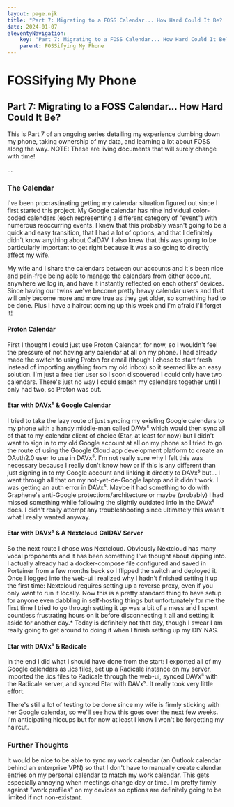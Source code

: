 ```yaml
---
layout: page.njk
title: "Part 7: Migrating to a FOSS Calendar... How Hard Could It Be? | Jordan Spencer"
date: 2024-01-07
eleventyNavigation:
    key: "Part 7: Migrating to a FOSS Calendar... How Hard Could It Be?"
    parent: FOSSifying My Phone
---
```


# FOSSifying My Phone

## Part 7: Migrating to a FOSS Calendar... How Hard Could It Be?

This is Part 7 of an ongoing series detailing my experience dumbing down my phone, taking ownership of my data, and learning a lot about FOSS along the way. NOTE: These are living documents that will surely change with time!

...

### The Calendar

I've been procrastinating getting my calendar situation figured out since I first started this project. My Google calendar has nine individual color-coded calendars (each representing a different category of "event") with numerous reoccurring events. I knew that this probably wasn't going to be a quick and easy transition, that I had a lot of options, and that I definitely didn't know anything about CalDAV. I also knew that this was going to be particularly important to get right because it was also going to directly affect my wife.

My wife and I share the calendars between our accounts and it's been nice and pain-free being able to manage the calendars from either account, anywhere we log in, and have it instantly reflected on each others' devices. Since having our twins we've become pretty heavy calendar users and that will only become more and more true as they get older, so something had to be done. Plus I have a haircut coming up this week and I'm afraid I'll forget it!

#### Proton Calendar
First I thought I could just use Proton Calendar, for now, so I wouldn't feel the pressure of not having any calendar at all on my phone. I had already made the switch to using Proton for email (though I chose to start fresh instead of importing anything from my old inbox) so it seemed like an easy solution. I'm just a free tier user so I soon discovered I could only have two calendars. There's just no way I could smash my calendars together until I only had two, so Proton was out.

#### Etar with DAVx⁵ & Google Calendar
I tried to take the lazy route of just syncing my existing Google calendars to my phone with a handy middle-man called DAVx⁵ which would then sync all of that to my calendar client of choice (Etar, at least for now) but I didn't want to sign in to my old Google account at all on my phone so I tried to go the route of using the Google Cloud app development platform to create an OAuth2.0 user to use in DAVx⁵. I'm not really sure why I felt this was necessary because I really don't know how or if this is any different than just signing in to my Google account and linking it directly to DAVx⁵ but... I went through all that on my not-yet-de-Google laptop and it didn't work. I was getting an auth error in DAVx⁵. Maybe it had something to do with Graphene's anti-Google protections/architecture or maybe (probably) I had missed something while following the slightly outdated info in the DAVx⁵ docs. I didn't really attempt any troubleshooting since ultimately this wasn't what I really wanted anyway.

#### Etar with DAVx⁵ & A Nextcloud CalDAV Server
So the next route I chose was Nextcloud. Obviously Nextcloud has many vocal proponents and it has been something I've thought about dipping into. I actually already had a docker-compose file configured and saved in Portainer from a few months back so I flipped the switch and deployed it. Once I logged into the web-ui I realized why I hadn't finished setting it up the first time: Nextcloud requires setting up a reverse proxy, even if you only want to run it locally. Now this is a pretty standard thing to have setup for anyone even dabbling in self-hosting things but unfortunately for me the first time I tried to go through setting it up was a bit of a mess and I spent countless frustrating hours on it before disconnecting it all and setting it aside for another day.* Today is definitely not that day, though I swear I am really going to get around to doing it when I finish setting up my DIY NAS.

#### Etar with DAVx⁵ & Radicale
In the end I did what I should have done from the start: I exported all of my Google calendars as .ics files, set up a Radicale instance on my server, imported the .ics files to Radicale through the web-ui, synced DAVx⁵ with the Radicale server, and synced Etar with DAVx⁵. It really took very little effort.

There's still a lot of testing to be done since my wife is firmly sticking with her Google calendar, so we'll see how this goes over the next few weeks. I'm anticipating hiccups but for now at least I know I won't be forgetting my haircut.

### Further Thoughts
It would be nice to be able to sync my work calendar (an Outlook calendar behind an enterprise VPN) so that I don't have to manually create calendar entries on my personal calendar to match my work calendar. This gets especially annoying when meetings change day or time. I'm pretty firmly against "work profiles" on my devices so options are definitely going to be limited if not non-existant.